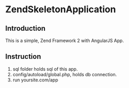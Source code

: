 ZendSkeletonApplication
=======================

Introduction
------------
This is a simple, Zend Framework 2 with AngularJS App.

Instruction
------------

1. sql folder holds sql of this app.
2. config/autoload/global.php, holds db connection.
3. run yoursite.com/app
